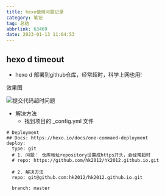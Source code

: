 ```yaml
---
title: hexo使用问题记录
category: 笔记
tag: 总结
abbrlink: 63469
date: 2023-01-13 11:04:53
---
```


## hexo d timeout

- hexo d 部署到github仓库，经常超时，科学上网也用!

效果图

![提交代码超时问题](/img/hexoPushTimeOut.png)

- 解决方法
    - 找到项目的 _config.yml 文件

```shell
# Deployment
## Docs: https://hexo.io/docs/one-command-deployment
deploy:
  type: git
  # 1. 问题： 仓库地址repository设置成https开头，会经常超时
  # repo: https://github.com/hk2012/hk2012.github.io.git

  # 2. 解决方法   
  repo: git@github.com:hk2012/hk2012.github.io.git
  
  branch: master
```

